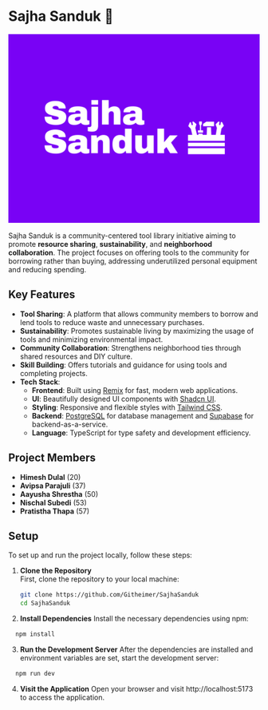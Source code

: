 ﻿# Sajha Sanduk 🧰

![Sajha Sanduk Logo](my-app/public/logo.png)

Sajha Sanduk is a community-centered tool library initiative aiming to promote **resource sharing**, **sustainability**, and **neighborhood collaboration**. The project focuses on offering tools to the community for borrowing rather than buying, addressing underutilized personal equipment and reducing spending.

## Key Features

- **Tool Sharing**: A platform that allows community members to borrow and lend tools to reduce waste and unnecessary purchases.
- **Sustainability**: Promotes sustainable living by maximizing the usage of tools and minimizing environmental impact.
- **Community Collaboration**: Strengthens neighborhood ties through shared resources and DIY culture.
- **Skill Building**: Offers tutorials and guidance for using tools and completing projects.
- **Tech Stack**:
  - **Frontend**: Built using [Remix](https://remix.run) for fast, modern web applications.
  - **UI**: Beautifully designed UI components with [Shadcn UI](https://github.com/shadcn/ui).
  - **Styling**: Responsive and flexible styles with [Tailwind CSS](https://tailwindcss.com).
  - **Backend**: [PostgreSQL](https://www.postgresql.org) for database management and [Supabase](https://supabase.io) for backend-as-a-service.
  - **Language**: TypeScript for type safety and development efficiency.

## Project Members

- **Himesh Dulal** (20)
- **Avipsa Parajuli** (37)
- **Aayusha Shrestha** (50)
- **Nischal Subedi** (53)
- **Pratistha Thapa** (57)

## Setup

To set up and run the project locally, follow these steps:

1. **Clone the Repository**  
   First, clone the repository to your local machine:
   ```bash
   git clone https://github.com/Githeimer/SajhaSanduk
   cd SajhaSanduk
   ```
2. **Install Dependencies**
  Install the necessary dependencies using npm:
```bash
  npm install
```
3. **Run the Development Server**
  After the dependencies are installed and environment variables are set, start the development server:
```bash
  npm run dev
```
4. **Visit the Application**
Open your browser and visit http://localhost:5173 to access the application.
